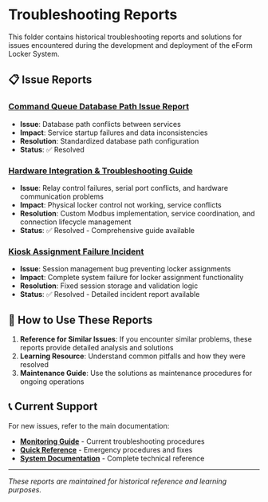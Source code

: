 # Troubleshooting Reports

This folder contains historical troubleshooting reports and solutions for issues encountered during the development and deployment of the eForm Locker System.

## 📋 **Issue Reports**

### **[Command Queue Database Path Issue Report](COMMAND_QUEUE_DATABASE_PATH_ISSUE_REPORT.md)**
- **Issue**: Database path conflicts between services
- **Impact**: Service startup failures and data inconsistencies
- **Resolution**: Standardized database path configuration
- **Status**: ✅ Resolved

### **[Hardware Integration & Troubleshooting Guide](hardware-integration-guide.md)**
- **Issue**: Relay control failures, serial port conflicts, and hardware communication problems
- **Impact**: Physical locker control not working, service conflicts
- **Resolution**: Custom Modbus implementation, service coordination, and connection lifecycle management
- **Status**: ✅ Resolved - Comprehensive guide available

### **[Kiosk Assignment Failure Incident](incident-reports/kiosk-assignment-failure-2025-08.md)**
- **Issue**: Session management bug preventing locker assignments
- **Impact**: Complete system failure for locker assignment functionality
- **Resolution**: Fixed session storage and validation logic
- **Status**: ✅ Resolved - Detailed incident report available

## 🔧 **How to Use These Reports**

1. **Reference for Similar Issues**: If you encounter similar problems, these reports provide detailed analysis and solutions
2. **Learning Resource**: Understand common pitfalls and how they were resolved
3. **Maintenance Guide**: Use the solutions as maintenance procedures for ongoing operations

## 📞 **Current Support**

For new issues, refer to the main documentation:
- **[Monitoring Guide](../MONITORING_GUIDE.md)** - Current troubleshooting procedures
- **[Quick Reference](../QUICK_REFERENCE.md)** - Emergency procedures and fixes
- **[System Documentation](../SYSTEM_DOCUMENTATION.md)** - Complete technical reference

---

*These reports are maintained for historical reference and learning purposes.*